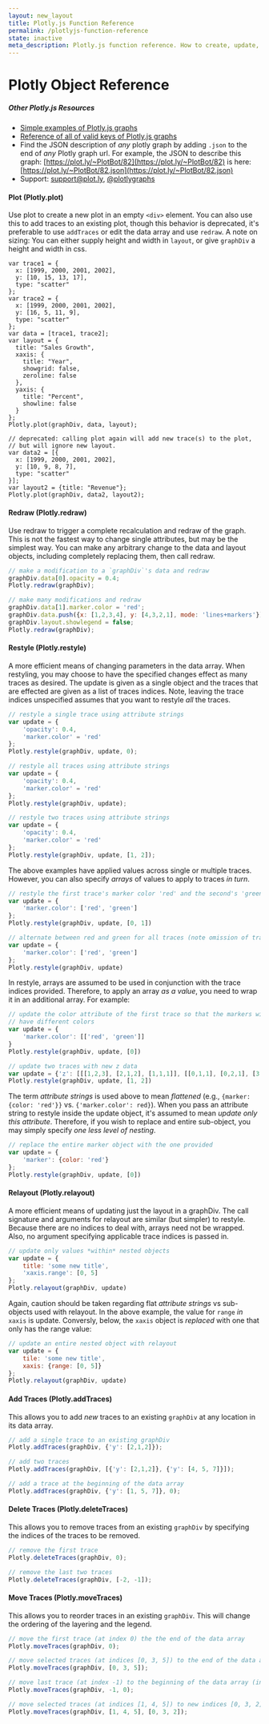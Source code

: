```yaml
---
layout: new_layout
title: Plotly.js Function Reference
permalink: /plotlyjs-function-reference
state: inactive
meta_description: Plotly.js function reference. How to create, update, and modify graphs drawn with Plotly's Javascript Graphing Library.
---
```


# Plotly Object Reference


##### Other Plotly.js Resources
- [Simple examples of Plotly.js graphs](https://plot.ly/javascript-graphing-library/)
- [Reference of all of valid keys of Plotly.js graphs](https://plot.ly/javascript-graphing-library/reference)
- Find the JSON description of *any* plotly graph by adding `.json` to the end of *any* Plotly graph url. 
  For example, the JSON to describe this graph: [https://plot.ly/~PlotBot/82](https://plot.ly/~PlotBot/82) 
  is here: [https://plot.ly/~PlotBot/82.json](https://plot.ly/~PlotBot/82.json)
- Support: <support@plot.ly>, [@plotlygraphs](https://twitter.com/plotlygraphs)


#### Plot (Plotly.plot)
Use plot to create a new plot in an empty `<div>` element. You can also use this to add traces to an existing plot, though this behavior is deprecated, it's preferable to use `addTraces` or edit the data array and use `redraw`.
A note on sizing: You can either supply height and width in `layout`, or give `graphDiv` a height and width in css.


```
var trace1 = {
  x: [1999, 2000, 2001, 2002], 
  y: [10, 15, 13, 17], 
  type: "scatter"
};
var trace2 = {
  x: [1999, 2000, 2001, 2002], 
  y: [16, 5, 11, 9], 
  type: "scatter"
};
var data = [trace1, trace2];
var layout = {
  title: "Sales Growth", 
  xaxis: {
    title: "Year", 
    showgrid: false, 
    zeroline: false
  }, 
  yaxis: {
    title: "Percent", 
    showline: false
  }
};
Plotly.plot(graphDiv, data, layout);

// deprecated: calling plot again will add new trace(s) to the plot,
// but will ignore new layout.
var data2 = [{
  x: [1999, 2000, 2001, 2002],
  y: [10, 9, 8, 7],
  type: "scatter"
}];
var layout2 = {title: "Revenue"};
Plotly.plot(graphDiv, data2, layout2);
```


#### Redraw (Plotly.redraw)
Use redraw to trigger a complete recalculation and redraw of the graph. This is not the fastest way to change single attributes, but may be the simplest way. You can make any arbitrary change to the data and layout objects, including completely replacing them, then call redraw.

```javascript
// make a modification to a `graphDiv`'s data and redraw
graphDiv.data[0].opacity = 0.4;
Plotly.redraw(graphDiv);

// make many modifications and redraw
graphDiv.data[1].marker.color = 'red';
graphDiv.data.push({x: [1,2,3,4], y: [4,3,2,1], mode: 'lines+markers'})
graphDiv.layout.showlegend = false;
Plotly.redraw(graphDiv);
```

#### Restyle (Plotly.restyle)
A more efficient means of changing parameters in the data array. When restyling, you may choose to have the specified changes effect as many traces as desired. The update is given as a single object and the traces that are effected are given as a list of traces indices. Note, leaving the trace indices unspecified assumes that you want to restyle *all* the traces.

```javascript
// restyle a single trace using attribute strings
var update = {
    'opacity': 0.4,
    'marker.color' = 'red'
};
Plotly.restyle(graphDiv, update, 0);

// restyle all traces using attribute strings
var update = {
    'opacity': 0.4,
    'marker.color' = 'red'
};
Plotly.restyle(graphDiv, update);

// restyle two traces using attribute strings
var update = {
    'opacity': 0.4,
    'marker.color' = 'red'
};
Plotly.restyle(graphDiv, update, [1, 2]);
```

The above examples have applied values across single or multiple traces. However, you can also specify *arrays* of values to apply to traces *in turn*.

```javascript
// restyle the first trace's marker color 'red' and the second's 'green'
var update = {
    'marker.color': ['red', 'green']
};
Plotly.restyle(graphDiv, update, [0, 1])

// alternate between red and green for all traces (note omission of traces)
var update = {
    'marker.color': ['red', 'green']
};
Plotly.restyle(graphDiv, update)
```

In restyle, arrays are assumed to be used in conjunction with the trace indices provided. Therefore, to apply an array *as a value*, you need to wrap it in an additional array. For example:

```javascript
// update the color attribute of the first trace so that the markers within the same trace
// have different colors
var update = {
    'marker.color': [['red', 'green']]
}
Plotly.restyle(graphDiv, update, [0])

// update two traces with new z data
var update = {'z': [[[1,2,3], [2,1,2], [1,1,1]], [[0,1,1], [0,2,1], [3,2,1]]]};
Plotly.restyle(graphDiv, update, [1, 2])
```

The term *attribute strings* is used above to mean *flattened* (e.g., `{marker: {color: 'red'}}` vs. `{'marker.color': red}`). When you pass an attribute string to restyle inside the update object, it's assumed to mean *update only this attribute*. Therefore, if you wish to replace and entire sub-object, you may simply specify *one less level of nesting*.

```javascript
// replace the entire marker object with the one provided
var update = {
    'marker': {color: 'red'}
};
Plotly.restyle(graphDiv, update, [0])
```

#### Relayout (Plotly.relayout)
A more efficient means of updating just the layout in a graphDiv. The call signature and arguments for relayout are similar (but simpler) to restyle. Because there are no indices to deal with, arrays need not be wrapped. Also, no argument specifying applicable trace indices is passed in.

```javascript
// update only values *within* nested objects
var update = {
    title: 'some new title',
    'xaxis.range': [0, 5]
};
Plotly.relayout(graphDiv, update)
```

Again, caution should be taken regarding flat *attribute strings* vs sub-objects used with relayout. In the above example, the value for `range` *in* `xaxis` is update. Conversly, below, the `xaxis` object is *replaced* with one that only has the range value:

```javascript
// update an entire nested object with relayout
var update = {
	tile: 'some new title',
    xaxis: {range: [0, 5]}
};
Plotly.relayout(graphDiv, update)
```

#### Add Traces (Plotly.addTraces)
This allows you to add *new* traces to an existing `graphDiv` at any location in its data array.

```javascript
// add a single trace to an existing graphDiv
Plotly.addTraces(graphDiv, {'y': [2,1,2]});

// add two traces
Plotly.addTraces(graphDiv, [{'y': [2,1,2]}, {'y': [4, 5, 7]}]);

// add a trace at the beginning of the data array
Plotly.addTraces(graphDiv, {'y': [1, 5, 7]}, 0);
```

#### Delete Traces (Plotly.deleteTraces)
This allows you to remove traces from an existing `graphDiv` by specifying the indices of the traces to be removed.

```javascript
// remove the first trace
Plotly.deleteTraces(graphDiv, 0);

// remove the last two traces
Plotly.deleteTraces(graphDiv, [-2, -1]);
```

#### Move Traces (Plotly.moveTraces)
This allows you to reorder traces in an existing `graphDiv`. This will change the ordering of the layering and the legend.

```javascript
// move the first trace (at index 0) the the end of the data array
Plotly.moveTraces(graphDiv, 0);

// move selected traces (at indices [0, 3, 5]) to the end of the data array
Plotly.moveTraces(graphDiv, [0, 3, 5]);

// move last trace (at index -1) to the beginning of the data array (index 0)
Plotly.moveTraces(graphDiv, -1, 0);

// move selected traces (at indices [1, 4, 5]) to new indices [0, 3, 2]
Plotly.moveTraces(graphDiv, [1, 4, 5], [0, 3, 2]);
```
